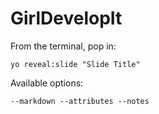 
# GirlDevelopIt

From the terminal, pop in:

  ```yo reveal:slide "Slide Title"```

Available options:

 ```--markdown --attributes --notes```
